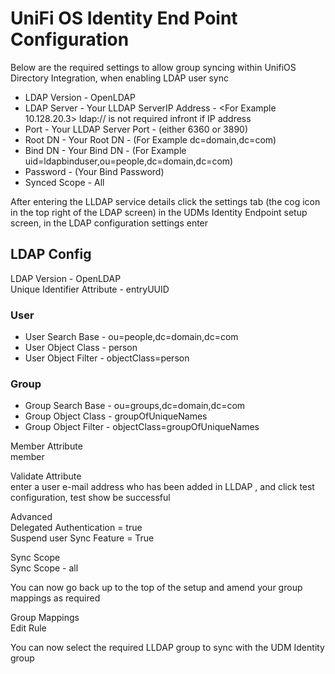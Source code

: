 # UniFi OS Identity End Point Configuration 

Below are the required settings to allow group syncing within UnifiOS Directory Integration, when enabling LDAP user sync 

- LDAP Version - OpenLDAP 
- LDAP Server - Your LLDAP ServerIP Address - <For Example 10.128.20.3> ldap:// is not required infront if IP address 
- Port - Your LLDAP Server Port - (either 6360 or 3890)
- Root DN - Your Root DN - (For Example dc=domain,dc=com)
- Bind DN - Your Bind DN - (For Example uid=ldapbinduser,ou=people,dc=domain,dc=com)
- Password - (Your Bind Password)
- Synced Scope - All 

After entering the LLDAP service details click the settings tab (the cog icon in the top right of the LDAP screen) in the UDMs Identity Endpoint setup screen, in the LDAP configuration settings enter 

## LDAP Config 

LDAP Version - OpenLDAP   
Unique Identifier Attribute - entryUUID 

### User 

- User Search Base - ou=people,dc=domain,dc=com 
- User Object Class - person 
- User Object Filter - objectClass=person 

### Group 

- Group Search Base - ou=groups,dc=domain,dc=com 
- Group Object Class - groupOfUniqueNames 
- Group Object Filter - objectClass=groupOfUniqueNames 

Member Attribute   
member 

Validate Attribute   
enter a user e-mail address who has been added in LLDAP , and click test configuration, test show be successful 

Advanced   
Delegated Authentication = true   
Suspend user Sync Feature = True 

Sync Scope   
Sync Scope - all 

You can now go back up to the top of the setup and amend your group mappings as required 

Group Mappings   
Edit Rule 

You can now select the required LLDAP group to sync with the UDM Identity group
